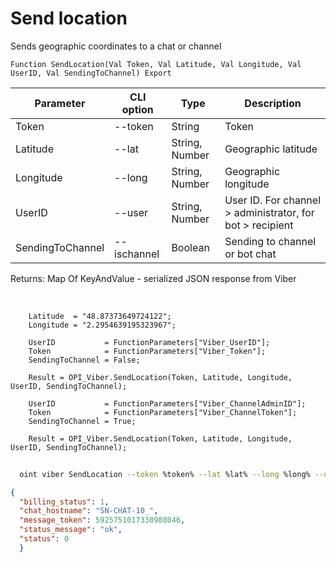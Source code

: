 ﻿---
sidebar_position: 5
---

# Send location
 Sends geographic coordinates to a chat or channel



`Function SendLocation(Val Token, Val Latitude, Val Longitude, Val UserID, Val SendingToChannel) Export`

  | Parameter | CLI option | Type | Description |
  |-|-|-|-|
  | Token | --token | String | Token |
  | Latitude | --lat | String, Number | Geographic latitude |
  | Longitude | --long | String, Number | Geographic longitude |
  | UserID | --user | String, Number | User ID. For channel > administrator, for bot > recipient |
  | SendingToChannel | --ischannel | Boolean | Sending to channel or bot chat |

  
  Returns:  Map Of KeyAndValue - serialized JSON response from Viber

<br/>




```bsl title="Code example"
    Latitude  = "48.87373649724122";
    Longitude = "2.2954639195323967";

    UserID           = FunctionParameters["Viber_UserID"];
    Token            = FunctionParameters["Viber_Token"];
    SendingToChannel = False;

    Result = OPI_Viber.SendLocation(Token, Latitude, Longitude, UserID, SendingToChannel);

    UserID           = FunctionParameters["Viber_ChannelAdminID"];
    Token            = FunctionParameters["Viber_ChannelToken"];
    SendingToChannel = True;

    Result = OPI_Viber.SendLocation(Token, Latitude, Longitude, UserID, SendingToChannel);
```



```sh title="CLI command example"
    
  oint viber SendLocation --token %token% --lat %lat% --long %long% --user "d3jxe1111111111jYGgZg" --ischannel %ischannel%

```

```json title="Result"
{
  "billing_status": 1,
  "chat_hostname": "SN-CHAT-10_",
  "message_token": 5925751017338988046,
  "status_message": "ok",
  "status": 0
  }
```
